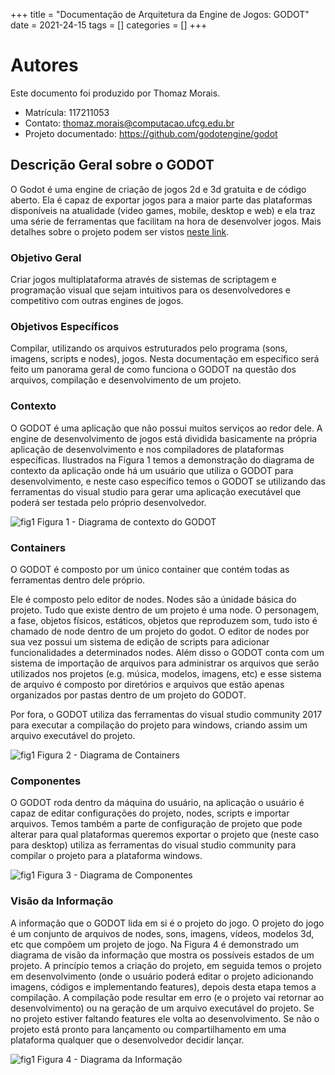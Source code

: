 +++
title = "Documentação de Arquitetura da Engine de Jogos: GODOT"
date = 2021-24-15
tags = []
categories = []
+++

# Autores

Este documento foi produzido por Thomaz Morais.

- Matrícula: 117211053
- Contato: thomaz.morais@computacao.ufcg.edu.br
- Projeto documentado: https://github.com/godotengine/godot


## Descrição Geral sobre o GODOT

O Godot é uma engine de criação de jogos 2d e 3d gratuita e de código aberto. Ela é capaz de exportar jogos para a maior parte das plataformas disponíveis na atualidade (video games, mobile, desktop e web) e ela traz uma série de ferramentas que facilitam na hora de desenvolver jogos. Mais detalhes sobre o projeto podem ser vistos [neste link](https://godotengine.org/).


### Objetivo Geral
Criar jogos multiplataforma através de sistemas de scriptagem e programação visual que sejam intuitivos para os desenvolvedores e competitivo com outras engines de jogos. 

### Objetivos Específicos
Compilar, utilizando os arquivos estruturados pelo programa (sons, imagens, scripts e nodes), jogos. Nesta documentação em específico será feito um panorama geral de como funciona o GODOT na questão dos arquivos, compilação e desenvolvimento de um projeto.

### Contexto

O GODOT é uma aplicação que não possui muitos serviços ao redor dele. A engine de desenvolvimento de jogos está dividida basicamente na própria aplicação de desenvolvimento e nos compiladores de plataformas específicas. Ilustrados na Figura 1 temos a demonstração do diagrama de contexto da aplicação onde há um usuário que utiliza o GODOT para desenvolvimento, e neste caso específico temos o GODOT se utilizando das ferramentas do visual studio para gerar uma aplicação executável que poderá ser testada pelo próprio desenvolvedor.

![fig1](context.png)
Figura 1 - Diagrama de contexto do GODOT

### Containers

O GODOT é composto por um único container que contém todas as ferramentas dentro dele próprio.

Ele é composto pelo editor de nodes. Nodes são a únidade básica do projeto. Tudo que existe dentro de um projeto é uma node. O personagem, a fase, objetos físicos, estáticos, objetos que reproduzem som, tudo isto é chamado de node dentro de um projeto do godot. O editor de nodes por sua vez possui um sistema de edição de scripts para adicionar funcionalidades a determinados nodes. Além disso o GODOT conta com um sistema de importação de arquivos para administrar os arquivos que serão utilizados nos projetos (e.g. música, modelos, imagens, etc) e esse sistema de arquivo é composto por diretórios e arquivos que estão apenas organizados por pastas dentro de um projeto do GODOT.

Por fora, o GODOT utiliza das ferramentas do visual studio community 2017 para executar a compilação do projeto para windows, criando assim um arquivo executável do projeto.

![fig1](containers.png)
Figura 2 - Diagrama de Containers


### Componentes
O GODOT roda dentro da máquina do usuário, na aplicação o usuário é capaz de editar configurações do projeto, nodes, scripts e importar arquivos. Temos também a parte de configuração de projeto que pode alterar para qual plataformas queremos exportar o projeto que (neste caso para desktop) utiliza as ferramentas do visual studio community para compilar o projeto para a plataforma windows.

![fig1](components.png)
Figura 3 - Diagrama de Componentes


### Visão da Informação
A informação que o GODOT lida em si é o projeto do jogo. O projeto do jogo é um conjunto de arquivos de nodes, sons, imagens, vídeos, modelos 3d, etc que compõem um projeto de jogo. Na Figura 4 é demonstrado um diagrama de visão da informação que mostra os possíveis estados de um projeto. A princípio temos a criação do projeto, em seguida temos o projeto em desenvolvimento (onde o usuário poderá editar o projeto adicionando imagens, códigos e implementando features), depois desta etapa temos a compilação. A compilação pode resultar em erro (e o projeto vai retornar ao desenvolvimento) ou na geração de um arquivo executável do projeto. Se no projeto estiver faltando features ele volta ao desenvolvimento. Se não o projeto está pronto para lançamento ou compartilhamento em uma plataforma qualquer que o desenvolvedor decidir lançar.

![fig1](visao.png)
Figura 4 - Diagrama da Informação